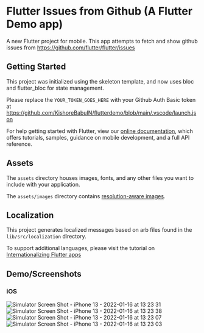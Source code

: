 # Flutter Issues from Github (A Flutter Demo app)

A new Flutter project for mobile. This app attempts to fetch and show github issues from https://github.com/flutter/flutter/issues

## Getting Started

This project was initialized using the skeleton template, and now uses bloc and flutter_bloc for state management.

Please replace the `YOUR_TOKEN_GOES_HERE` with your Github Auth Basic token at https://github.com/KishoreBabuIN/flutterdemo/blob/main/.vscode/launch.json

For help getting started with Flutter, view our
[online documentation](https://flutter.dev/docs), which offers tutorials,
samples, guidance on mobile development, and a full API reference.

## Assets

The `assets` directory houses images, fonts, and any other files you want to
include with your application.

The `assets/images` directory contains [resolution-aware
images](https://flutter.dev/docs/development/ui/assets-and-images#resolution-aware).

## Localization

This project generates localized messages based on arb files found in
the `lib/src/localization` directory.

To support additional languages, please visit the tutorial on
[Internationalizing Flutter
apps](https://flutter.dev/docs/development/accessibility-and-localization/internationalization)

## Demo/Screenshots
### iOS
![Simulator Screen Shot - iPhone 13 - 2022-01-16 at 13 23 31](https://user-images.githubusercontent.com/1313194/149652107-d09722f9-3bd6-45f3-82ce-fa3ff33892a5.png)
![Simulator Screen Shot - iPhone 13 - 2022-01-16 at 13 23 38](https://user-images.githubusercontent.com/1313194/149652112-5de27ab5-ef91-42d9-af19-e0c60d67f966.png)
![Simulator Screen Shot - iPhone 13 - 2022-01-16 at 13 23 07](https://user-images.githubusercontent.com/1313194/149652109-40d5e78b-c93b-4a31-adbc-0d27dbd5b3e8.png)
![Simulator Screen Shot - iPhone 13 - 2022-01-16 at 13 23 03](https://user-images.githubusercontent.com/1313194/149652111-055f7eef-3071-4a11-a79c-d91da9524540.png)


